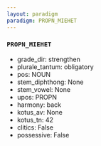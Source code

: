 ```yaml
---
layout: paradigm
paradigm: PROPN_MIEHET
---
```

### ` PROPN_MIEHET `


* grade_dir: strengthen
* plurale_tantum: obligatory
* pos: NOUN
* stem_diphthong: None
* stem_vowel: None
* upos: PROPN
* harmony: back
* kotus_av: None
* kotus_tn: 42
* clitics: False
* possessive: False
